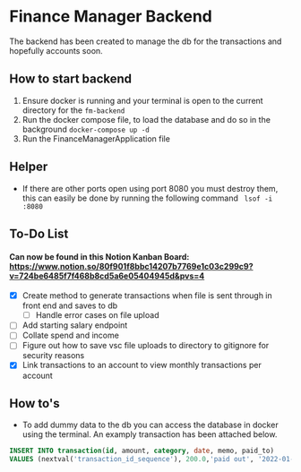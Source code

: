 # Finance Manager Backend

The backend has been created to manage the db for the transactions and hopefully accounts soon.

## How to start backend
1. Ensure docker is running and your terminal is open to the current directory for the `fm-backend`
2. Run the docker compose file, to load the database and do so in the background `docker-compose up -d` 
3. Run the FinanceManagerApplication file


## Helper
- If there are other ports open using port 8080 you must destroy them, this can easily be done by running the following command ` lsof -i :8080`

## To-Do List 
#### Can now be found in this Notion Kanban Board: https://www.notion.so/80f901f8bbc14207b7769e1c03c299c9?v=724be6485f7f468b8cd5a6e05404945d&pvs=4
- [x] Create method to generate transactions when file is sent through in front end and saves to db
    - [ ] Handle error cases on file upload
- [ ] Add starting salary endpoint
- [ ] Collate spend and income
- [ ] Figure out how to save vsc file uploads to directory to gitignore for security reasons
- [x] Link transactions to an account to view monthly transactions per account

## How to's
- To add dummy data to the db you can access the database in docker using the terminal. An examply transaction has been attached below.
```sql
INSERT INTO transaction(id, amount, category, date, memo, paid_to)
VALUES (nextval('transaction_id_sequence'), 200.0,'paid out', '2022-01-01', 'The other girl', 'Friend Account') ;
```